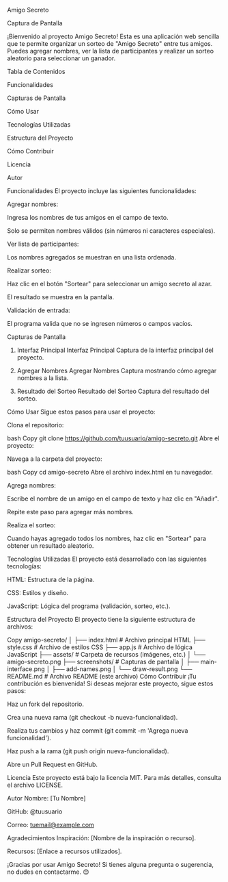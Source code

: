 Amigo Secreto

Captura de Pantalla

¡Bienvenido al proyecto Amigo Secreto! Esta es una aplicación web sencilla que te permite organizar un sorteo de "Amigo Secreto" entre tus amigos. Puedes agregar nombres, ver la lista de participantes y realizar un sorteo aleatorio para seleccionar un ganador.

Tabla de Contenidos

Funcionalidades

Capturas de Pantalla

Cómo Usar

Tecnologías Utilizadas

Estructura del Proyecto

Cómo Contribuir

Licencia

Autor

Funcionalidades
El proyecto incluye las siguientes funcionalidades:

Agregar nombres:

Ingresa los nombres de tus amigos en el campo de texto.

Solo se permiten nombres válidos (sin números ni caracteres especiales).

Ver lista de participantes:

Los nombres agregados se muestran en una lista ordenada.

Realizar sorteo:

Haz clic en el botón "Sortear" para seleccionar un amigo secreto al azar.

El resultado se muestra en la pantalla.

Validación de entrada:

El programa valida que no se ingresen números o campos vacíos.

Capturas de Pantalla
1. Interfaz Principal
Interfaz Principal
Captura de la interfaz principal del proyecto.

2. Agregar Nombres
Agregar Nombres
Captura mostrando cómo agregar nombres a la lista.

3. Resultado del Sorteo
Resultado del Sorteo
Captura del resultado del sorteo.

Cómo Usar
Sigue estos pasos para usar el proyecto:

Clona el repositorio:

bash
Copy
git clone https://github.com/tuusuario/amigo-secreto.git
Abre el proyecto:

Navega a la carpeta del proyecto:

bash
Copy
cd amigo-secreto
Abre el archivo index.html en tu navegador.

Agrega nombres:

Escribe el nombre de un amigo en el campo de texto y haz clic en "Añadir".

Repite este paso para agregar más nombres.

Realiza el sorteo:

Cuando hayas agregado todos los nombres, haz clic en "Sortear" para obtener un resultado aleatorio.

Tecnologías Utilizadas
El proyecto está desarrollado con las siguientes tecnologías:

HTML: Estructura de la página.

CSS: Estilos y diseño.

JavaScript: Lógica del programa (validación, sorteo, etc.).

Estructura del Proyecto
El proyecto tiene la siguiente estructura de archivos:

Copy
amigo-secreto/
│
├── index.html          # Archivo principal HTML
├── style.css           # Archivo de estilos CSS
├── app.js              # Archivo de lógica JavaScript
├── assets/             # Carpeta de recursos (imágenes, etc.)
│   └── amigo-secreto.png
├── screenshots/        # Capturas de pantalla
│   ├── main-interface.png
│   ├── add-names.png
│   └── draw-result.png
└── README.md           # Archivo README (este archivo)
Cómo Contribuir
¡Tu contribución es bienvenida! Si deseas mejorar este proyecto, sigue estos pasos:

Haz un fork del repositorio.

Crea una nueva rama (git checkout -b nueva-funcionalidad).

Realiza tus cambios y haz commit (git commit -m 'Agrega nueva funcionalidad').

Haz push a la rama (git push origin nueva-funcionalidad).

Abre un Pull Request en GitHub.

Licencia
Este proyecto está bajo la licencia MIT. Para más detalles, consulta el archivo LICENSE.

Autor
Nombre: [Tu Nombre]

GitHub: @tuusuario

Correo: tuemail@example.com

Agradecimientos
Inspiración: [Nombre de la inspiración o recurso].

Recursos: [Enlace a recursos utilizados].

¡Gracias por usar Amigo Secreto! Si tienes alguna pregunta o sugerencia, no dudes en contactarme. 😊
